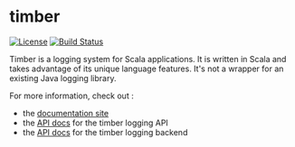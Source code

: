 # timber

[![License](http://img.shields.io/:license-apache-blue.svg)](http://www.apache.org/licenses/LICENSE-2.0.html)
[![Build Status](https://travis-ci.org/scalawag/timber.svg?branch=develop)](https://travis-ci.org/scalawag/timber)

Timber is a logging system for Scala applications. It is written in Scala and takes advantage of its unique language features. It's not a wrapper for an existing Java logging library.

For more information, check out :

* the [documentation site](http://scalawag.org/timber/)
* the [API docs](http://scalawag.org/timber/docs/api/) for the timber logging API
* the [API docs](http://scalawag.org/timber/docs/timber/) for the timber logging backend
